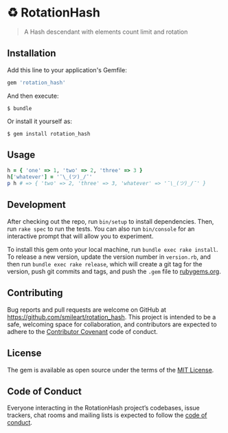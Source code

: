 # ♻ RotationHash

> A Hash descendant with elements count limit and rotation

## Installation

Add this line to your application's Gemfile:

```ruby
gem 'rotation_hash'
```

And then execute:

    $ bundle

Or install it yourself as:

    $ gem install rotation_hash

## Usage

```ruby
h = { 'one' => 1, 'two' => 2, 'three' => 3 }
h['whatever'] = '¯\_(ツ)_/¯'
p h # => { 'two' => 2, 'three' => 3, 'whatever' => '¯\_(ツ)_/¯' }
```

## Development

After checking out the repo, run `bin/setup` to install dependencies. Then, run `rake spec` to run the tests. You can also run `bin/console` for an interactive prompt that will allow you to experiment.

To install this gem onto your local machine, run `bundle exec rake install`. To release a new version, update the version number in `version.rb`, and then run `bundle exec rake release`, which will create a git tag for the version, push git commits and tags, and push the `.gem` file to [rubygems.org](https://rubygems.org).

## Contributing

Bug reports and pull requests are welcome on GitHub at https://github.com/smileart/rotation_hash. This project is intended to be a safe, welcoming space for collaboration, and contributors are expected to adhere to the [Contributor Covenant](http://contributor-covenant.org) code of conduct.

## License

The gem is available as open source under the terms of the [MIT License](https://opensource.org/licenses/MIT).

## Code of Conduct

Everyone interacting in the RotationHash project’s codebases, issue trackers, chat rooms and mailing lists is expected to follow the [code of conduct](https://github.com/smileart/rotation_hash/blob/master/CODE_OF_CONDUCT.md).
